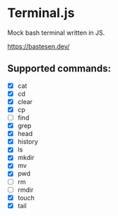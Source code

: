 # Terminal.js

Mock bash terminal written in JS.

https://bastesen.dev/

## Supported commands:
- [x] cat
- [x] cd
- [x] clear
- [x] cp
- [ ] find
- [x] grep
- [x] head
- [x] history
- [x] ls
- [x] mkdir
- [x] mv
- [x] pwd
- [ ] rm
- [ ] rmdir
- [x] touch
- [x] tail
